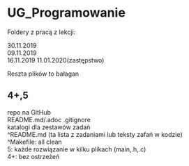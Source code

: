 # UG_Programowanie

Foldery z pracą z lekcji:

  30.11.2019  
  09.11.2019  
  16.11.2019
  11.01.2020(zastępstwo)
  
Reszta plików to bałagan  


4+,5
--------------
repo na GitHub  
README.md/.adoc 
.gitignore  
katalogi dla zestawów zadań   
^README.md (ta lista z zadaniami lub teksty zafań w kodzie)   
^Makefile: all clean  
5:  każde rozwiązanie w kilku plikach (main,.h,.c)  
4+: bez ostrzeżeń 
